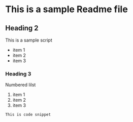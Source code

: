# This is a sample Readme file 

## Heading 2

This is a sample script 
- item 1
- item 2 
- item 3

### Heading 3 

Numbered lilst 

1. item 1
2. item 2
3. item 3

```
This is code snippet 
```
